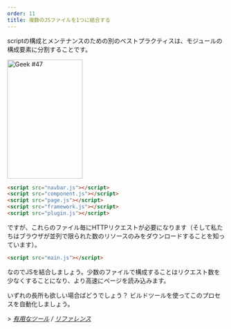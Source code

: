```yaml
---
order: 11
title: 複数のJSファイルを1つに結合する
---
```


scriptの構成とメンテナンスのための別のベストプラクティスは、モジュールの構成要素に分割することです。

<div class="img-right">
  <img id="geek-47" class="icos-geek" src="https://browserdiet.com/en/assets/img/47.png" alt="Geek #47" width="174" height="275" />
</div>

```html
<script src="navbar.js"></script>
<script src="component.js"></script>
<script src="page.js"></script>
<script src="framework.js"></script>
<script src="plugin.js"></script>
```

ですが、これらのファイル毎にHTTPリクエストが必要になります（そして私たちはブラウザが並列で限られた数のリソースのみをダウンロードすることを知っています）。

```html
<script src="main.js"></script>
```

なのでJSを結合しましょう。少数のファイルで構成することはリクエスト数を少なくすることになり、より高速にページを読み込みます。

いずれの長所も欲しい場合ばどうでしょう？ ビルドツールを使ってこのプロセスを自動化しましょう。

*> [有用なツール](https://github.com/zenorocha/browser-diet/wiki/Tools#wiki-combine-multiple-js-files-into-one) / [リファレンス](https://github.com/zenorocha/browser-diet/wiki/References#combine-multiple-js-files-into-one)*
